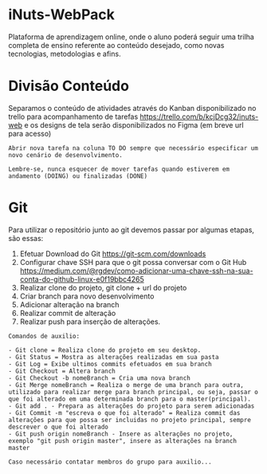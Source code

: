 # iNuts-WebPack

Plataforma de aprendizagem online, onde o aluno poderá seguir uma trilha completa de ensino referente ao 
conteúdo desejado, como novas tecnologias, metodologias e afins.


# Divisão Conteúdo

Separamos o conteúdo de atividades através do Kanban disponibilizado no trello para acompanhamento de tarefas 
https://trello.com/b/kcjDcg32/inuts-web e os designs de tela serão disponibilizados no Figma (em breve url para acesso)

```
Abrir nova tarefa na coluna TO DO sempre que necessário especificar um novo cenário de desenvolvimento.

Lembre-se, nunca esquecer de mover tarefas quando estiverem em andamento (DOING) ou finalizadas (DONE)
```

# Git

Para utilizar o repositório junto ao git devemos passar por algumas etapas, são essas:

1. Efetuar Download do Git https://git-scm.com/downloads
2. Configurar chave SSH para que o git possa conversar com o Git Hub https://medium.com/@rgdev/como-adicionar-uma-chave-ssh-na-sua-conta-do-github-linux-e0f19bbc4265
3. Realizar clone do projeto, git clone + url do projeto
4. Criar branch para novo desenvolvimento
5. Adicionar alteração na branch
6. Realizar commit de alteração
7. Realizar push para inserção de alterações.

```
Comandos de auxilio:

- Git clone = Realiza clone do projeto em seu desktop.
- Git Status = Mostra as alterações realizadas em sua pasta
- Git Log = Exibe ultimos commits efetuados em sua branch
- Git Checkout = Altera branch
- Git Checkout -b nomeBranch = Cria uma nova branch
- Git Merge nomeBranch = Realiza o merge de uma branch para outra, utilizado para realizar merge para branch principal, ou seja, passar o que foi alterado em uma determinada branch para o master(principal).
- Git add . - Prepara as alterações do projeto para serem adicionadas
- Git Commit -m "escreva o que foi alterado" = Realiza commit das alterações para que possa ser incluidas no projeto principal, sempre descrever o que foi alterado
- Git push origin nomeBranch - Insere as alterações no projeto, exemplo "git push origin master", insere as alterações na branch master

```

```
Caso necessário contatar membros do grupo para auxilio...
```

